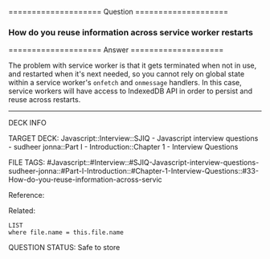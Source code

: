 ==================== Question ====================  

### How do you reuse information across service worker restarts  

==================== Answer ====================  

The problem with service worker is that it gets terminated when not in use, and
restarted when it's next needed, so you cannot rely on global state within a
service worker's `onfetch` and `onmessage` handlers. In this case, service
workers will have access to IndexedDB API in order to persist and reuse across
restarts.

---

DECK INFO

TARGET DECK: Javascript::Interview::SJIQ - Javascript interview questions -
sudheer jonna::Part I - Introduction::Chapter 1 - Interview Questions

FILE TAGS:
#Javascript::#Interview::#SJIQ-Javascript-interview-questions-sudheer-jonna::#Part-I-Introduction::#Chapter-1-Interview-Questions::#33-How-do-you-reuse-information-across-servic

Reference:

Related:

```dataview
LIST
where file.name = this.file.name
```

QUESTION STATUS: Safe to store
